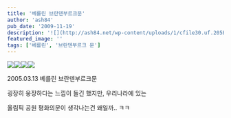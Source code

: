 ```yaml
---
title: '베를린 브란덴부르크문'
author: 'ash84'
pub_date: '2009-11-19'
description: '![](http://ash84.net/wp-content/uploads/1/cfile30.uf.205E13194AFF633A8C798D.JPG)![](http://ash84.net/wp-content/uploads/1/cfile21.uf.115E13194AFF633A8DD528.JPG)![](http://ash84.net/wp-content/uploads/1/cfile24.uf.135E13194AFF633B8EB890.JPG)![](http://ash84.net/wp-content/uploads/1/cfile4.uf.155E131'
featured_image: ''
tags: ['베를린', '브란덴부르크 문']
---
```



![](http://ash84.net/wp-content/uploads/1/cfile30.uf.205E13194AFF633A8C798D.JPG)![](http://ash84.net/wp-content/uploads/1/cfile21.uf.115E13194AFF633A8DD528.JPG)![](http://ash84.net/wp-content/uploads/1/cfile24.uf.135E13194AFF633B8EB890.JPG)![](http://ash84.net/wp-content/uploads/1/cfile4.uf.155E13194AFF633C8F845F.JPG)

2005.03.13 베를린 브란덴부르크문

굉장히 웅장하다는 느낌이 들긴 했지만, 우리나라에 있는

올림픽 공원 평화의문이 생각나는건 왜일까.. ㅋㅋ



